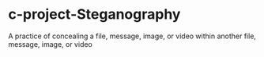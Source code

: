 # c-project-Steganography
A practice of concealing a file, message, image, or video within another file, message, image, or video
